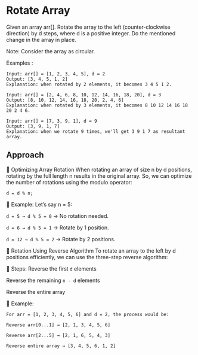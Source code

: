 # Rotate Array

Given an array arr[]. Rotate the array to the left (counter-clockwise direction) by d steps, where d is a positive integer. Do the mentioned change in the array in place.

Note: Consider the array as circular.

Examples :
```declarative
Input: arr[] = [1, 2, 3, 4, 5], d = 2
Output: [3, 4, 5, 1, 2]
Explanation: when rotated by 2 elements, it becomes 3 4 5 1 2.
```
```declarative
Input: arr[] = [2, 4, 6, 8, 10, 12, 14, 16, 18, 20], d = 3
Output: [8, 10, 12, 14, 16, 18, 20, 2, 4, 6]
Explanation: when rotated by 3 elements, it becomes 8 10 12 14 16 18 20 2 4 6.
```
```declarative
Input: arr[] = [7, 3, 9, 1], d = 9
Output: [3, 9, 1, 7]
Explanation: when we rotate 9 times, we'll get 3 9 1 7 as resultant array.
```

## Approach 
🔄 Optimizing Array Rotation
When rotating an array of size n by d positions, rotating by the full length n results in the original array. So, we can optimize the number of rotations using the modulo operator:

```declarative
d = d % n;
```

📌 Example:
Let’s say n = 5:

`d = 5 → d % 5 = 0` → No rotation needed.

`d = 6 → d % 5 = 1` → Rotate by 1 position.

`d = 12 → d % 5 = 2` → Rotate by 2 positions.

🔁 Rotation Using Reverse Algorithm
To rotate an array to the left by d positions efficiently, we can use the three-step reverse algorithm:

🔧 Steps:
Reverse the first `d` elements

Reverse the remaining `n - d` elements

Reverse the entire array

🧮 Example:
```declarative
For arr = [1, 2, 3, 4, 5, 6] and d = 2, the process would be:

Reverse arr[0...1] → [2, 1, 3, 4, 5, 6]

Reverse arr[2...5] → [2, 1, 6, 5, 4, 3]

Reverse entire array → [3, 4, 5, 6, 1, 2]
```